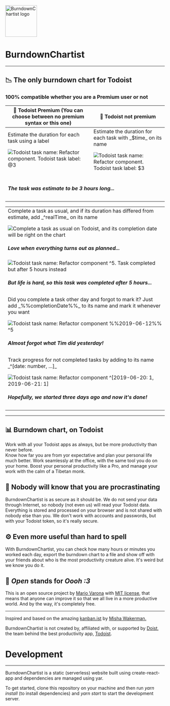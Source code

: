 <img src="http://www.burndownchartist.appspot.com/static/media/logo.515c1af3.png" alt="BurndownChartist logo" width="100"/>

# BurndownChartist

* * *

## <span role="img" aria-label="graph">📉</span> The only burndown chart for Todoist

### 100% compatible whether you are a Premium user or not

<table role="grid" class="main home tTwoColumns">

<thead>

<tr>

<th><span role="columnheader"><span role="img" aria-label="user">👤</span> Todoist Premium</span>  
<span class="clarify">(You can choose between no premium syntax or this one)</span></th>

<th><span role="columnheader"><span role="img" aria-label="user">👤</span> Todoist not premium</span>  

</th>

</tr>

</thead>

<tbody>

<tr>

<td role="gridcell"><span class="story">Estimate the duration for each task using a label</span>

![Todoist task name: Refactor component. Todoist task label: @3](http://www.burndownchartist.appspot.com/static/media/img7.7bc68149.gif)

</td>

<td role="gridcell"><span class="story">Estimate the duration for each task with _$time_ on its name</span>

![Todoist task name: Refactor component. Todoist task label: $3](http://www.burndownchartist.appspot.com/static/media/img1.0c36519c.gif)

</td>

</tr>

<tr>

<td colspan="2">

##### The task was estimate to be 3 hours long...

</td>

</tr>

</tbody>

</table>

<table class="main big">

<tbody>

<tr>

<td role="gridcell"><span class="story">Complete a task as usual, and if its duration has differed from estimate, add _^realTime_ on its name</span>

![Complete a task as usual on Todoist, and its completion date will be right on the chart](http://www.burndownchartist.appspot.com/static/media/img4.e4fda2d0.gif)

##### Love when everything turns out as planned...

![Todoist task name: Refactor component ^5\. Task completed but after 5 hours instead](http://www.burndownchartist.appspot.com/static/media/img5.a2f43f78.gif)

##### But life is hard, so this task was completed after 5 hours...

</td>

</tr>

<tr>

<td role="gridcell"><span class="story">Did you complete a task other day and forgot to mark it? Just add _%%completionDate%%_ to its name and mark it whenever you want</span>

![Todoist task name: Refactor component %%2019-06-12%% ^5](http://www.burndownchartist.appspot.com/static/media/img6.f55bdffc.gif)

##### Almost forgot what Tim did yesterday!

</td>

</tr>

<tr>

<td role="gridcell"><span class="story">Track progress for not completed tasks by adding to its name _^[date: number, ...]_</span>

![Todoist task name: Refactor component ^[2019-06-20: 1, 2019-06-21: 1]](http://www.burndownchartist.appspot.com/static/media/img3.4e423599.gif)

##### Hopefully, we started three days ago and now it's done!

</td>

</tr>

</tbody>

</table>

* * *

<section class="reasons">

## <span role="img" aria-label="graph">📊</span> Burndown chart, on Todoist

Work with all your Todoist apps as always, but be more productivity than never before.  
Know how far you are from yor expectative and plan your personal life much better. Work seamlessly at the office, with the same tool you do on your home. Boost your personal productivity like a Pro, and manage your work with the calm of a Tibetan monk.

## <span role="img" aria-label="padlock">🔐</span> Nobody will know that you are procrastinating

BurndownChartist is as secure as it should be. We do not send your data through Internet, so nobody (not even us) will read your Todoist data. Everything is stored and processed on your browser and is not shared with nobody else than you. We don't work with accounts and passwords, but with your Todoist token, so it's really secure.

## <span role="img" aria-label="gear">⚙️</span> Even more useful than hard to spell

With BurndownChartist, you can check how many hours or minutes you worked each day, export the burndown chart to a file and show off with your friends about who is the most productivity creature alive. It's weird but we know you do it.

## <span role="img" aria-label="hands">👐</span> _Open_ stands for _Oooh :3_

This is an open source project by [Mario Varona](https://www.github.com/mvarona) with [MIT license](https://github.com/mvarona/BurndownChartist/blob/master/LICENSE), that means that anyone can improve it so that we all live in a more productive world. And by the way, it's completely free.

</section>

* * *

<section class="notes">

Inspired and based on the amazing [kanban.ist](https://kanban.ist) by [Misha Wakerman.](https://github.com/mwakerman/)

BurndownChartist is not created by, affiliated with, or supported by [Doist](https://www.doist.com), the team behind the best productivity app, [Todoist](https://www.todoist.com).

</section>

# Development

***

BurndownChartist is a static (serverless) website built using create-react-app and dependencies are managed using yar.

To get started, clone this repository on your machine and then run _yarn install_ (to install dependencies) and _yarn start_ to start the development server.
